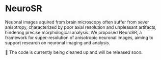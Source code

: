 # NeuroSR
Neuonal images aquired from brain microscopy often suffer from sever anisotropy, characterized by poor axial resolution and unpleasant artifacts, hindering precise morphological analysis. We proposed NeuroSR, a framework for super-resolution of anisotropic neuronal images, aiming to support research on neuronal imaging and analysis.

🚧 The code is currently being cleaned up and will be released soon.  
